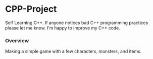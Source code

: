 # CPP-Project
Self Learning C++. If anyone notices bad C++ programming practices please let me know. I'm happy to improve my C++ code.

### Overview
Making a simple game with a few characters, monsters, and items.
